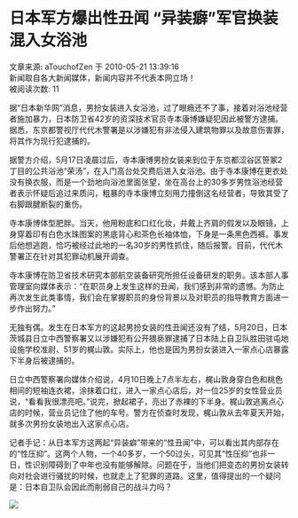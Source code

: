 # 日本军方爆出性丑闻 “异装癖”军官换装混入女浴池

文章来源: aTouchofZen 于 2010-05-21 13:39:16  
新闻取自各大新闻媒体，新闻内容并不代表本网立场！  
被阅读次数: 11

据“日本新华网”消息，男扮女装进入女浴池，过了眼瘾还不了事，接着对浴池经营者施加暴力，日本防卫省42岁的资深技术官员寺本康博嫌疑犯因此被警方逮捕。据悉，东京都警视厅代代木警署是以涉嫌犯有非法侵入建筑物罪以及故意伤害罪，将其作为现行犯逮捕的。 

据警方介绍，5月17日凌晨过后，寺本康博男扮女装来到位于东京都涩谷区笹冢2丁目的公共浴池“荣汤”，在入门高台处交费后进入女浴池。由于寺本康博在更衣处没有换衣服，而是一个劲地向浴池里面张望，坐在高台上的30多岁男性浴池经营者表示怀疑后追过来质问，粗暴的寺本康博立刻用力撞倒这名经营者，导致其受了右脚跟腱断裂的重伤。 

寺本康博体型肥胖。当天，他用粉底和口红化妆，并戴上齐肩的假发以及眼镜，上身穿着印有白色水珠图案的黑底背心和茶色长袖体恤，下身是一条黑色西裤。事发后他想逃跑，恰巧被经过此地的一名30岁的男性抓住，随后报警。目前，代代木警署正在针对其犯罪动机展开调查。 

寺本康博在防卫省技术研究本部航空装备研究所担任设备研发的职务。该本部人事管理室向媒体表示：“在职员身上发生这样的丑闻，我们感到非常的遗憾。为防止再次发生此类事情，我们会在掌握职员的身份背景以及对职员的指导教育方面进一步作出努力。” 

无独有偶。发生在日本军方的这起男扮女装的性丑闻还没有了结，5月20日，日本茨城县日立中西警察署又以涉嫌犯有公开猥亵罪逮捕了日本陆上自卫队胜田驻屯地设施学校准尉、51岁的梶山敦。实际上，他也是因为男扮女装进入一家点心店暴露下半身后被逮捕的。 

日立中西警察署向媒体介绍说，4月10日晚上7点半左右，梶山敦身穿白色和桃色相间的短袖连衣裙，涂抹着口红，进入一家点心店后，对一位25岁的女性营业员说，“看看我很漂亮吧。”说完，掀起裙子，亮出了赤裸的下半身。梶山敦逃离点心店的时候，营业员记住了他的车号。警方在侦查时发现，梶山敦从去年夏天开始，就多次男扮女装地出入这家点心店。 

记者手记：从日本军方这两起“异装癖”带来的“性丑闻”中，可以看出其内部存在的“性压抑”。这两个人物，一个40多岁，一个50过头，可见其“性压抑”也非一日，性识别障碍到了中年也没有能够解除。问题在于，当他们把变态的男扮女装转向对社会进行骚扰的时候，也就走上了犯罪的道路。这里，值得提出的一个疑问是：日本自卫队会因此而削弱自己的战斗力吗？

[![](/https/www.wenxuecity.com/images/postcomment.svg)](/https/www.wenxuecity.com/news/index.php?act=comment&postid=61409&channel=gossip)